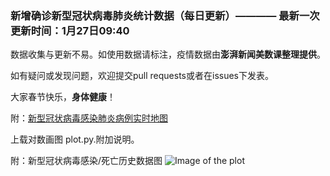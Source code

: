 
### 新增确诊新型冠状病毒肺炎统计数据（每日更新）———— 最新一次更新时间：1月27日09:40

数据收集与更新不易。如使用数据请标注，疫情数据由**澎湃新闻美数课整理提供**。

如有疑问或发现问题，欢迎提交pull requests或者在issues下发表。

大家春节快乐，**身体健康**！

附：[新型冠状病毒感染肺炎病例实时地图](http://projects.thepaper.cn/thepaper-cases/839studio/feiyan/)

上载对数画图 plot.py.附加说明。

附：新型冠状病毒感染/死亡历史数据图
![Image of the plot](https://github.com/candlelighter/master/Novel-Coronavirus-Updates/20200127.png)
